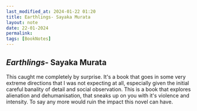 ```yaml
---
last_modified_at: 2024-01-22 01:20
title: Earthlings- Sayaka Murata
layout: note
date: 22-01-2024
permalink:
tags: [BookNotes]
---
```

 

## *Earthlings*- Sayaka Murata

This caught me completely by surprise. It's a book that goes in some very extreme directions that I was not expecting at all, especially given the initial careful banality of detail and social observation. This is a book that explores alienation and dehumanisation, that sneaks up on you with it's violence and intensity. To say any more would ruin the impact this novel can have.
